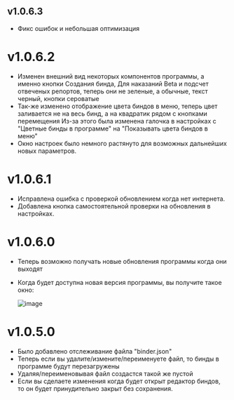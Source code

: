 ## v1.0.6.3
- Фикс ошибок и небольшая оптимизация

# v1.0.6.2
- Изменен внешний вид некоторых компонентов программы, а именно кнопки Создания бинда, Для наказаний Beta и подсчет отвеченых репортов, теперь они не зеленые, а обычные, текст черный, кнопки сероватые
- Так-же изменено отображение цвета биндов в меню, теперь цвет заливается не на весь бинд, а на квадратик рядом с кнопками перемещения
  Из-за этого была изменена галочка в настройках с "Цветные бинды в программе" на "Показывать цвета биндов в меню"
- Окно настроек было немного растянуто для возможных дальнейших новых параметров.

# v1.0.6.1
- Исправлена ошибка с проверкой обновлением когда нет интернета.
- Добавлена кнопка самостоятельной проверки на обновления в настройках.

# v1.0.6.0
- Теперь возможно получать новые обновления программы когда они выходят
- Когда будет доступна новая версия программы, вы получите такое окно:
  
  ![image](https://github.com/FichiDi/Admin-binder-for-GTA-5-RP/assets/90341601/596b63df-a144-4a55-ad05-4ffca3da6e66)

# v1.0.5.0
- Было добавлено отслеживание файла "binder.json"
- Теперь если вы удалите/измените/переименуете файл, то бинды в программе будут перезагружены
- Удаляя/переименовывая файл создастся такой же пустой
- Если вы сделаете изменения когда будет открыт редактор биндов, то он будет принудительно закрыт без сохранения.
